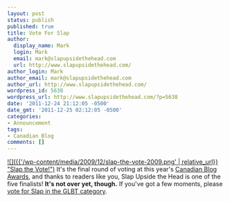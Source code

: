 ```yaml
---
layout: post
status: publish
published: true
title: Vote For Slap
author:
  display_name: Mark
  login: Mark
  email: mark@slapupsidethehead.com
  url: http://www.slapupsidethehead.com/
author_login: Mark
author_email: mark@slapupsidethehead.com
author_url: http://www.slapupsidethehead.com/
wordpress_id: 5638
wordpress_url: http://www.slapupsidethehead.com/?p=5638
date: '2011-12-24 21:12:05 -0500'
date_gmt: '2011-12-25 02:12:05 -0500'
categories:
- Announcement
tags:
- Canadian Blog
comments: []
---
```

[![]({{'/wp-content/media/2009/12/slap-the-vote-2009.png' | relative_url}} "Slap the Vote!")](http://poll.fm/3g1lq "Vote early and vote often") It's the final round of voting at this year's [Canadian Blog Awards](http://cdnba.wordpress.com/ "Canadian Blog Awards"), and thanks to readers like you, Slap Upside the Head is one of the five finalists! **It's not over yet, though.** If you've got a few moments, please [vote for Slap in the GLBT category](http://poll.fm/3g1lq "Vote early and vote often").

